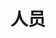 # 人员

<script setup>
import { VPTeamMembers } from 'vitepress/theme'

// F.F.Y Network人员
const 人员 = [
  {
    avatar: '/01.jpg',
    name: '汝可知jr',
  },
  {
    avatar: '/03.jpg',
    name: '卜粟粟～',
  },
  {
    avatar: '/23.jpg',
    name: 'K·A·Z·U·H·A',
  },

]
